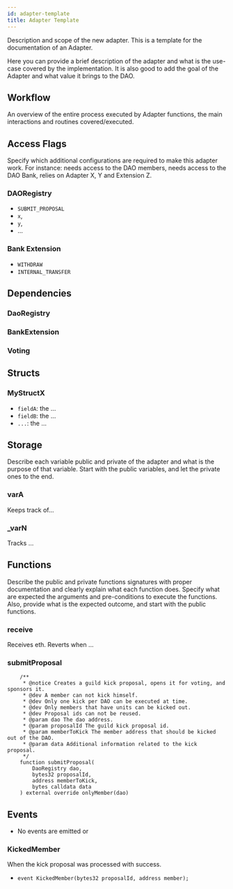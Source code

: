 ```yaml
---
id: adapter-template
title: Adapter Template
---
```


Description and scope of the new adapter. This is a template for the documentation of an Adapter.

Here you can provide a brief description of the adapter and what is the use-case covered by the implementation. It is also good to add the goal of the Adapter and what value it brings to the DAO.

## Workflow

An overview of the entire process executed by Adapter functions, the main interactions and routines covered/executed.

## Access Flags

Specify which additional configurations are required to make this adapter work. For instance: needs access to the DAO members, needs access to the DAO Bank, relies on Adapter X, Y and Extension Z.

### DAORegistry

- `SUBMIT_PROPOSAL`
- `x`,
- `y`,
- ...

### Bank Extension

- `WITHDRAW`
- `INTERNAL_TRANSFER`

## Dependencies

### DaoRegistry

### BankExtension

### Voting

## Structs

### MyStructX

- `fieldA`: the ...
- `fieldB`: the ...
- `...`: the ...

## Storage

Describe each variable public and private of the adapter and what is the purpose of that variable. Start with the public variables, and let the private ones to the end.

### varA

Keeps track of...

### \_varN

Tracks ...

## Functions

Describe the public and private functions signatures with proper documentation and clearly explain what each function does. Specify what are expected the arguments and pre-conditions to execute the functions. Also, provide what is the expected outcome, and start with the public functions.

### receive

Receives eth. Reverts when ...

### submitProposal

```solidity
    /**
     * @notice Creates a guild kick proposal, opens it for voting, and sponsors it.
     * @dev A member can not kick himself.
     * @dev Only one kick per DAO can be executed at time.
     * @dev Only members that have units can be kicked out.
     * @dev Proposal ids can not be reused.
     * @param dao The dao address.
     * @param proposalId The guild kick proposal id.
     * @param memberToKick The member address that should be kicked out of the DAO.
     * @param data Additional information related to the kick proposal.
     */
    function submitProposal(
        DaoRegistry dao,
        bytes32 proposalId,
        address memberToKick,
        bytes calldata data
    ) external override onlyMember(dao)
```

## Events

- No events are emitted or

### KickedMember

When the kick proposal was processed with success.

- `event KickedMember(bytes32 proposalId, address member);`
